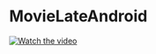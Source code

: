 # MovieLateAndroid

[![Watch the video](https://i.imgur.com/vEIP8zz.png)](https://r1---sn-f5f7lnl7.c.drive.google.com/videoplayback?expire=1581992101&ei=ZRBLXqn1C8vt8gSss4-YDA&ip=109.241.36.223&cp=QVNNU0pfUVFOQlhOOmVzYXlla3VsMUJ6cFFpN2piQWxIQ2k1SjYzN0J3al9NRnVDU0NOU05ZdXQ&id=783bed2eede0a69f&itag=59&source=webdrive&requiressl=yes&mm=30&mn=sn-f5f7lnl7&ms=nxu&mv=u&mvi=0&pl=22&sc=yes&ttl=transient&susc=dr&driveid=1fnia14rn0GX4DtiA0_8q4LxI1jU91ym6&app=explorer&mime=video/mp4&dur=34.017&lmt=1581977116573500&mt=1581977499&sparams=expire,ei,ip,cp,id,itag,source,requiressl,ttl,susc,driveid,app,mime,dur,lmt&sig=ALgxI2wwRQIhAMKelyURdf5KU5suwQ-LzsWhJa2TEZNDxq2cdTt7gPK4AiAPtD-u8D2h-XEngbgzPhEkGUr3sHPl2Y2W9t2IWLbKcQ==&lsparams=mm,mn,ms,mv,mvi,pl,sc&lsig=AHylml4wRQIgUbEIkfNAOIWJ4T2BKlnGZ4XxvtgYK4NwUX8GobQxPDICIQDQZwGW_wlhvrSCOqjnaILKEk53ffHLIYZkNXwff5ahhA==&cpn=HpX37pGlczvymKRa&c=WEB_EMBEDDED_PLAYER&cver=20200214)
